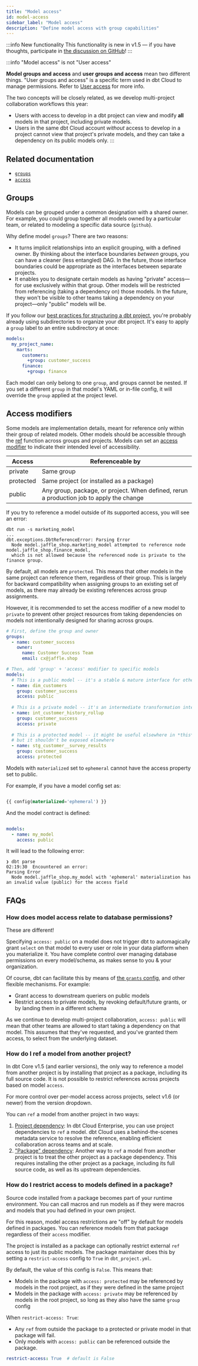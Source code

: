 ```yaml
---
title: "Model access"
id: model-access
sidebar_label: "Model access"
description: "Define model access with group capabilities"
---
```


<VersionBlock lastVersion="1.5">

:::info New functionality
This functionality is new in v1.5 — if you have thoughts, participate in [the discussion on GitHub](https://github.com/dbt-labs/dbt-core/discussions/6730)!
:::

:::info "Model access" is not "User access"

**Model groups and access** and **user groups and access** mean two different things. "User groups and access" is a specific term used in dbt Cloud to manage permissions. Refer to [User access](/docs/cloud/manage-access/about-user-access) for more info.

The two concepts will be closely related, as we develop multi-project collaboration workflows this year:
- Users with access to develop in a dbt project can view and modify **all** models in that project, including private models.
- Users in the same dbt Cloud account _without_ access to develop in a project cannot view that project's private models, and they can take a dependency on its public models only.
:::

</VersionBlock>


## Related documentation
* [`groups`](/docs/build/groups)
* [`access`](/reference/resource-configs/access)

## Groups

Models can be grouped under a common designation with a shared owner. For example, you could group together all models owned by a particular team, or related to modeling a specific data source (`github`).

Why define model `groups`? There are two reasons:
- It turns implicit relationships into an explicit grouping, with a defined owner. By thinking about the interface boundaries _between_ groups, you can have a cleaner (less entangled) DAG. In the future, those interface boundaries could be appropriate as the interfaces between separate projects.
- It enables you to designate certain models as having "private" access—for use exclusively within that group. Other models will be restricted from referencing (taking a dependency on) those models. In the future, they won't be visible to other teams taking a dependency on your project—only "public" models will be.

If you follow our [best practices for structuring a dbt project](/best-practices/how-we-structure/1-guide-overview), you're probably already using subdirectories to organize your dbt project. It's easy to apply a `group` label to an entire subdirectory at once:

<File name="dbt_project.yml">

```yml
models:
  my_project_name:
    marts:
      customers:
        +group: customer_success
      finance:
        +group: finance
```

</File>

Each model can only belong to one `group`, and groups cannot be nested. If you set a different `group` in that model's YAML or in-file config, it will override the `group` applied at the project level.

## Access modifiers

Some models are implementation details, meant for reference only within their group of related models. Other models should be accessible through the [ref](/reference/dbt-jinja-functions/ref) function across groups and projects. Models can set an [access modifier](https://en.wikipedia.org/wiki/Access_modifiers) to indicate their intended level of accessibility.

| Access    | Referenceable by                       |
|-----------|----------------------------------------|
| private   | Same group                             |
| protected | Same project (or installed as a package) |
| public    | Any group, package, or project. When defined, rerun a production job to apply the change |

If you try to reference a model outside of its supported access, you will see an error:

```shell
dbt run -s marketing_model
...
dbt.exceptions.DbtReferenceError: Parsing Error
  Node model.jaffle_shop.marketing_model attempted to reference node model.jaffle_shop.finance_model, 
  which is not allowed because the referenced node is private to the finance group.
```

By default, all models are `protected`. This means that other models in the same project can reference them, regardless of their group. This is largely for backward compatibility when assigning groups to an existing set of models, as there may already be existing references across group assignments.

However, it is recommended to set the access modifier of a new model to `private` to prevent other project resources from taking dependencies on models not intentionally designed for sharing across groups.

<File name="models/marts/customers.yml">

```yaml
# First, define the group and owner
groups:
  - name: customer_success
    owner:
      name: Customer Success Team
      email: cx@jaffle.shop

# Then, add 'group' + 'access' modifier to specific models
models:
  # This is a public model -- it's a stable & mature interface for other teams/projects
  - name: dim_customers
    group: customer_success
    access: public
    
  # This is a private model -- it's an intermediate transformation intended for use in this context *only*
  - name: int_customer_history_rollup
    group: customer_success
    access: private
    
  # This is a protected model -- it might be useful elsewhere in *this* project,
  # but it shouldn't be exposed elsewhere
  - name: stg_customer__survey_results
    group: customer_success
    access: protected
```

</File>

<VersionBlock firstVersion="1.6">

Models with `materialized` set to `ephemeral` cannot have the access property set to public.

For example, if you have a model config set as:

<File name="models/my_model.sql">

```sql

{{ config(materialized='ephemeral') }}

```

</File>

And the model contract is defined:

<File name="models/my_project.yml">

```yaml

models:
  - name: my_model
    access: public

```

</File>

It will lead to the following error:

```
❯ dbt parse
02:19:30  Encountered an error:
Parsing Error
  Node model.jaffle_shop.my_model with 'ephemeral' materialization has an invalid value (public) for the access field
```

</VersionBlock>

## FAQs

### How does model access relate to database permissions?

These are different!

Specifying `access: public` on a model does not trigger dbt to automagically grant `select` on that model to every user or role in your data platform when you materialize it. You have complete control over managing database permissions on every model/schema, as makes sense to you & your organization.

Of course, dbt can facilitate this by means of [the `grants` config](/reference/resource-configs/grants), and other flexible mechanisms. For example:
- Grant access to downstream queriers on public models
- Restrict access to private models, by revoking default/future grants, or by landing them in a different schema

As we continue to develop multi-project collaboration, `access: public` will mean that other teams are allowed to start taking a dependency on that model. This assumes that they've requested, and you've granted them access, to select from the underlying dataset.

### How do I ref a model from another project?

<VersionBlock lastVersion="1.5">

In dbt Core v1.5 (and earlier versions), the only way to reference a model from another project is by installing that project as a package, including its full source code. It is not possible to restrict references across projects based on model `access`.

For more control over per-model access across projects, select v1.6 (or newer) from the version dropdown.

</VersionBlock>

<VersionBlock firstVersion="1.6">

You can `ref` a model from another project in two ways:
1. [Project dependency](/docs/collaborate/govern/project-dependencies): In dbt Cloud Enterprise, you can use project dependencies to `ref`  a model. dbt Cloud uses a behind-the-scenes metadata service to resolve the reference, enabling efficient collaboration across teams and at scale.
2. ["Package" dependency](/docs/build/packages): Another way to `ref` a model from another project is to treat the other project as a package dependency. This requires installing the other project as a package, including its full source code, as well as its upstream dependencies.

### How do I restrict access to models defined in a package?

Source code installed from a package becomes part of your runtime environment. You can call macros and run models as if they were macros and models that you had defined in your own project.

For this reason, model access restrictions are "off" by default for models defined in packages. You can reference models from that package regardless of their `access` modifier.

The project is installed as a package can optionally restrict external `ref` access to just its public models. The package maintainer does this by setting a `restrict-access` config to `True` in `dbt_project.yml`.

By default, the value of this config is `False`. This means that:
- Models in the package with `access: protected` may be referenced by models in the root project, as if they were defined in the same project
- Models in the package with `access: private` may be referenced by models in the root project, so long as they also have the same `group` config

When `restrict-access: True`:
- Any `ref` from outside the package to a protected or private model in that package will fail.
- Only models with `access: public` can be referenced outside the package.

<File name="dbt_project.yml">

```yml
restrict-access: True  # default is False
```

</File>

</VersionBlock>
